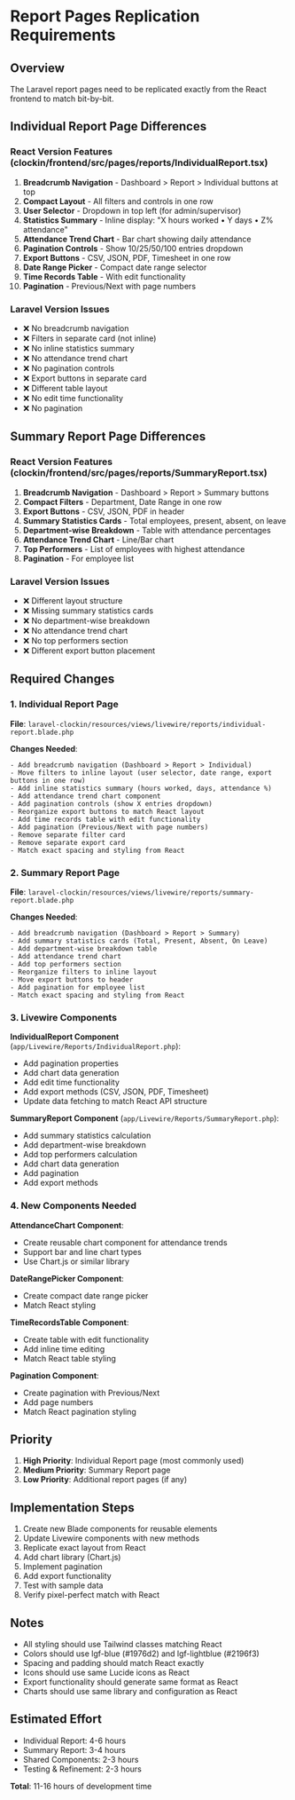 # Report Pages Replication Requirements

## Overview
The Laravel report pages need to be replicated exactly from the React frontend to match bit-by-bit.

## Individual Report Page Differences

### React Version Features (clockin/frontend/src/pages/reports/IndividualReport.tsx)
1. **Breadcrumb Navigation** - Dashboard > Report > Individual buttons at top
2. **Compact Layout** - All filters and controls in one row
3. **User Selector** - Dropdown in top left (for admin/supervisor)
4. **Statistics Summary** - Inline display: "X hours worked • Y days • Z% attendance"
5. **Attendance Trend Chart** - Bar chart showing daily attendance
6. **Pagination Controls** - Show 10/25/50/100 entries dropdown
7. **Export Buttons** - CSV, JSON, PDF, Timesheet in one row
8. **Date Range Picker** - Compact date range selector
9. **Time Records Table** - With edit functionality
10. **Pagination** - Previous/Next with page numbers

### Laravel Version Issues
- ❌ No breadcrumb navigation
- ❌ Filters in separate card (not inline)
- ❌ No inline statistics summary
- ❌ No attendance trend chart
- ❌ No pagination controls
- ❌ Export buttons in separate card
- ❌ Different table layout
- ❌ No edit time functionality
- ❌ No pagination

## Summary Report Page Differences

### React Version Features (clockin/frontend/src/pages/reports/SummaryReport.tsx)
1. **Breadcrumb Navigation** - Dashboard > Report > Summary buttons
2. **Compact Filters** - Department, Date Range in one row
3. **Export Buttons** - CSV, JSON, PDF in header
4. **Summary Statistics Cards** - Total employees, present, absent, on leave
5. **Department-wise Breakdown** - Table with attendance percentages
6. **Attendance Trend Chart** - Line/Bar chart
7. **Top Performers** - List of employees with highest attendance
8. **Pagination** - For employee list

### Laravel Version Issues
- ❌ Different layout structure
- ❌ Missing summary statistics cards
- ❌ No department-wise breakdown
- ❌ No attendance trend chart
- ❌ No top performers section
- ❌ Different export button placement

## Required Changes

### 1. Individual Report Page
**File**: `laravel-clockin/resources/views/livewire/reports/individual-report.blade.php`

**Changes Needed**:
```
- Add breadcrumb navigation (Dashboard > Report > Individual)
- Move filters to inline layout (user selector, date range, export buttons in one row)
- Add inline statistics summary (hours worked, days, attendance %)
- Add attendance trend chart component
- Add pagination controls (show X entries dropdown)
- Reorganize export buttons to match React layout
- Add time records table with edit functionality
- Add pagination (Previous/Next with page numbers)
- Remove separate filter card
- Remove separate export card
- Match exact spacing and styling from React
```

### 2. Summary Report Page
**File**: `laravel-clockin/resources/views/livewire/reports/summary-report.blade.php`

**Changes Needed**:
```
- Add breadcrumb navigation (Dashboard > Report > Summary)
- Add summary statistics cards (Total, Present, Absent, On Leave)
- Add department-wise breakdown table
- Add attendance trend chart
- Add top performers section
- Reorganize filters to inline layout
- Move export buttons to header
- Add pagination for employee list
- Match exact spacing and styling from React
```

### 3. Livewire Components

**IndividualReport Component** (`app/Livewire/Reports/IndividualReport.php`):
- Add pagination properties
- Add chart data generation
- Add edit time functionality
- Add export methods (CSV, JSON, PDF, Timesheet)
- Update data fetching to match React API structure

**SummaryReport Component** (`app/Livewire/Reports/SummaryReport.php`):
- Add summary statistics calculation
- Add department-wise breakdown
- Add top performers calculation
- Add chart data generation
- Add pagination
- Add export methods

### 4. New Components Needed

**AttendanceChart Component**:
- Create reusable chart component for attendance trends
- Support bar and line chart types
- Use Chart.js or similar library

**DateRangePicker Component**:
- Create compact date range picker
- Match React styling

**TimeRecordsTable Component**:
- Create table with edit functionality
- Add inline time editing
- Match React table styling

**Pagination Component**:
- Create pagination with Previous/Next
- Add page numbers
- Match React pagination styling

## Priority

1. **High Priority**: Individual Report page (most commonly used)
2. **Medium Priority**: Summary Report page
3. **Low Priority**: Additional report pages (if any)

## Implementation Steps

1. Create new Blade components for reusable elements
2. Update Livewire components with new methods
3. Replicate exact layout from React
4. Add chart library (Chart.js)
5. Implement pagination
6. Add export functionality
7. Test with sample data
8. Verify pixel-perfect match with React

## Notes

- All styling should use Tailwind classes matching React
- Colors should use lgf-blue (#1976d2) and lgf-lightblue (#2196f3)
- Spacing and padding should match React exactly
- Icons should use same Lucide icons as React
- Export functionality should generate same format as React
- Charts should use same library and configuration as React

## Estimated Effort

- Individual Report: 4-6 hours
- Summary Report: 3-4 hours
- Shared Components: 2-3 hours
- Testing & Refinement: 2-3 hours

**Total**: 11-16 hours of development time
